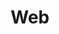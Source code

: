 ---
title: Web
slug: web
excerpt: Tout savoir sur les produits Web OVH
color: green
img: icn-confluence-web.png
order: 1
---